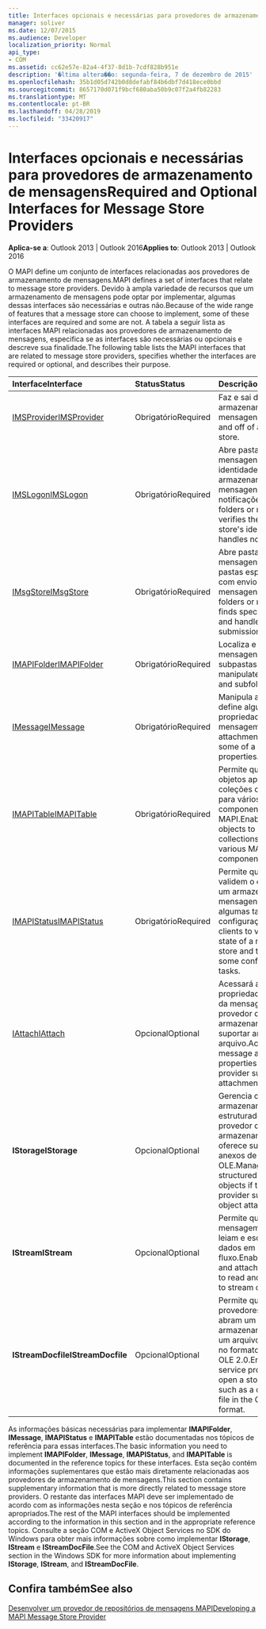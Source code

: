 ```yaml
---
title: Interfaces opcionais e necessárias para provedores de armazenamento de mensagens
manager: soliver
ms.date: 12/07/2015
ms.audience: Developer
localization_priority: Normal
api_type:
- COM
ms.assetid: cc62e57e-82a4-4f37-8d1b-7cdf828b951e
description: '�ltima altera��o: segunda-feira, 7 de dezembro de 2015'
ms.openlocfilehash: 35b1d05d742b0d8defabf84b6dbf7d418ece0bbd
ms.sourcegitcommit: 8657170d071f9bcf680aba50b9c07f2a4fb82283
ms.translationtype: MT
ms.contentlocale: pt-BR
ms.lasthandoff: 04/28/2019
ms.locfileid: "33420917"
---
```

# <a name="required-and-optional-interfaces-for-message-store-providers"></a><span data-ttu-id="6e1d7-103">Interfaces opcionais e necessárias para provedores de armazenamento de mensagens</span><span class="sxs-lookup"><span data-stu-id="6e1d7-103">Required and Optional Interfaces for Message Store Providers</span></span>

 
  
<span data-ttu-id="6e1d7-104">**Aplica-se a**: Outlook 2013 | Outlook 2016</span><span class="sxs-lookup"><span data-stu-id="6e1d7-104">**Applies to**: Outlook 2013 | Outlook 2016</span></span> 
  
<span data-ttu-id="6e1d7-105">O MAPI define um conjunto de interfaces relacionadas aos provedores de armazenamento de mensagens.</span><span class="sxs-lookup"><span data-stu-id="6e1d7-105">MAPI defines a set of interfaces that relate to message store providers.</span></span> <span data-ttu-id="6e1d7-106">Devido à ampla variedade de recursos que um armazenamento de mensagens pode optar por implementar, algumas dessas interfaces são necessárias e outras não.</span><span class="sxs-lookup"><span data-stu-id="6e1d7-106">Because of the wide range of features that a message store can choose to implement, some of these interfaces are required and some are not.</span></span> <span data-ttu-id="6e1d7-107">A tabela a seguir lista as interfaces MAPI relacionadas aos provedores de armazenamento de mensagens, especifica se as interfaces são necessárias ou opcionais e descreve sua finalidade.</span><span class="sxs-lookup"><span data-stu-id="6e1d7-107">The following table lists the MAPI interfaces that are related to message store providers, specifies whether the interfaces are required or optional, and describes their purpose.</span></span>
  
|<span data-ttu-id="6e1d7-108">**Interface**</span><span class="sxs-lookup"><span data-stu-id="6e1d7-108">**Interface**</span></span>|<span data-ttu-id="6e1d7-109">**Status**</span><span class="sxs-lookup"><span data-stu-id="6e1d7-109">**Status**</span></span>|<span data-ttu-id="6e1d7-110">**Descrição**</span><span class="sxs-lookup"><span data-stu-id="6e1d7-110">**Description**</span></span>|
|:-----|:-----|:-----|
|[<span data-ttu-id="6e1d7-111">IMSProvider</span><span class="sxs-lookup"><span data-stu-id="6e1d7-111">IMSProvider</span></span>](imsprovideriunknown.md) <br/> |<span data-ttu-id="6e1d7-112">Obrigatório</span><span class="sxs-lookup"><span data-stu-id="6e1d7-112">Required</span></span>  <br/> |<span data-ttu-id="6e1d7-113">Faz e sai de um armazenamento de mensagens.</span><span class="sxs-lookup"><span data-stu-id="6e1d7-113">Logs on to and off of a message store.</span></span>  <br/> |
|[<span data-ttu-id="6e1d7-114">IMSLogon</span><span class="sxs-lookup"><span data-stu-id="6e1d7-114">IMSLogon</span></span>](imslogoniunknown.md) <br/> |<span data-ttu-id="6e1d7-115">Obrigatório</span><span class="sxs-lookup"><span data-stu-id="6e1d7-115">Required</span></span>  <br/> |<span data-ttu-id="6e1d7-116">Abre pastas ou mensagens, verifica a identidade do armazenamento de mensagens e lida com notificações.</span><span class="sxs-lookup"><span data-stu-id="6e1d7-116">Opens folders or messages, verifies the message store's identity, and handles notifications.</span></span>  <br/> |
|[<span data-ttu-id="6e1d7-117">IMsgStore</span><span class="sxs-lookup"><span data-stu-id="6e1d7-117">IMsgStore</span></span>](imsgstoreimapiprop.md) <br/> |<span data-ttu-id="6e1d7-118">Obrigatório</span><span class="sxs-lookup"><span data-stu-id="6e1d7-118">Required</span></span>  <br/> |<span data-ttu-id="6e1d7-119">Abre pastas ou mensagens, localiza pastas especiais e lida com envios de mensagens.</span><span class="sxs-lookup"><span data-stu-id="6e1d7-119">Opens folders or messages, finds special folders, and handles message submissions.</span></span>  <br/> |
|[<span data-ttu-id="6e1d7-120">IMAPIFolder</span><span class="sxs-lookup"><span data-stu-id="6e1d7-120">IMAPIFolder</span></span>](imapifolderimapicontainer.md) <br/> |<span data-ttu-id="6e1d7-121">Obrigatório</span><span class="sxs-lookup"><span data-stu-id="6e1d7-121">Required</span></span>  <br/> |<span data-ttu-id="6e1d7-122">Localiza e manipula mensagens e subpastas.</span><span class="sxs-lookup"><span data-stu-id="6e1d7-122">Finds and manipulates messages and subfolders.</span></span>  <br/> |
|[<span data-ttu-id="6e1d7-123">IMessage</span><span class="sxs-lookup"><span data-stu-id="6e1d7-123">IMessage</span></span>](imessageimapiprop.md) <br/> |<span data-ttu-id="6e1d7-124">Obrigatório</span><span class="sxs-lookup"><span data-stu-id="6e1d7-124">Required</span></span>  <br/> |<span data-ttu-id="6e1d7-125">Manipula anexos e define algumas das propriedades de uma mensagem.</span><span class="sxs-lookup"><span data-stu-id="6e1d7-125">Manipulates attachments and sets some of a message's properties.</span></span>  <br/> |
|[<span data-ttu-id="6e1d7-126">IMAPITable</span><span class="sxs-lookup"><span data-stu-id="6e1d7-126">IMAPITable</span></span>](imapitableiunknown.md) <br/> |<span data-ttu-id="6e1d7-127">Obrigatório</span><span class="sxs-lookup"><span data-stu-id="6e1d7-127">Required</span></span>  <br/> |<span data-ttu-id="6e1d7-128">Permite que outros objetos apresentem coleções de dados para vários componentes MAPI.</span><span class="sxs-lookup"><span data-stu-id="6e1d7-128">Enables other objects to present collections of data to various MAPI components.</span></span>  <br/> |
|[<span data-ttu-id="6e1d7-129">IMAPIStatus</span><span class="sxs-lookup"><span data-stu-id="6e1d7-129">IMAPIStatus</span></span>](imapistatusimapiprop.md) <br/> |<span data-ttu-id="6e1d7-130">Obrigatório</span><span class="sxs-lookup"><span data-stu-id="6e1d7-130">Required</span></span>  <br/> |<span data-ttu-id="6e1d7-131">Permite que os clientes validem o estado de um armazenamento de mensagens e realizem algumas tarefas de configuração.</span><span class="sxs-lookup"><span data-stu-id="6e1d7-131">Enables clients to validate the state of a message store and to perform some configuration tasks.</span></span>  <br/> |
|[<span data-ttu-id="6e1d7-132">IAttach</span><span class="sxs-lookup"><span data-stu-id="6e1d7-132">IAttach</span></span>](iattachimapiprop.md) <br/> |<span data-ttu-id="6e1d7-133">Opcional</span><span class="sxs-lookup"><span data-stu-id="6e1d7-133">Optional</span></span>  <br/> |<span data-ttu-id="6e1d7-134">Acessará as propriedades do anexo da mensagem se o provedor do armazenamento suportar anexos de arquivo.</span><span class="sxs-lookup"><span data-stu-id="6e1d7-134">Accesses message attachment properties if the store provider supports file attachments.</span></span>  <br/> |
|<span data-ttu-id="6e1d7-135">**IStorage**</span><span class="sxs-lookup"><span data-stu-id="6e1d7-135">**IStorage**</span></span> <br/> |<span data-ttu-id="6e1d7-136">Opcional</span><span class="sxs-lookup"><span data-stu-id="6e1d7-136">Optional</span></span>  <br/> |<span data-ttu-id="6e1d7-137">Gerencia objetos de armazenamento estruturados se o provedor de armazenamento oferece suporte a anexos de objeto OLE.</span><span class="sxs-lookup"><span data-stu-id="6e1d7-137">Manages structured storage objects if the store provider supports OLE object attachments.</span></span>  <br/> |
|<span data-ttu-id="6e1d7-138">**IStream**</span><span class="sxs-lookup"><span data-stu-id="6e1d7-138">**IStream**</span></span> <br/> |<span data-ttu-id="6e1d7-139">Opcional</span><span class="sxs-lookup"><span data-stu-id="6e1d7-139">Optional</span></span>  <br/> |<span data-ttu-id="6e1d7-140">Permite que objetos de mensagem e anexo leiam e escrevam dados em objetos de fluxo.</span><span class="sxs-lookup"><span data-stu-id="6e1d7-140">Enables message and attachment objects to read and write data to stream objects.</span></span>  <br/> |
|<span data-ttu-id="6e1d7-141">**IStreamDocfile**</span><span class="sxs-lookup"><span data-stu-id="6e1d7-141">**IStreamDocfile**</span></span> <br/> |<span data-ttu-id="6e1d7-142">Opcional</span><span class="sxs-lookup"><span data-stu-id="6e1d7-142">Optional</span></span>  <br/> |<span data-ttu-id="6e1d7-143">Permite que alguns provedores de serviços abram um objeto de armazenamento, como um arquivo composto no formato de arquivo OLE 2.0.</span><span class="sxs-lookup"><span data-stu-id="6e1d7-143">Enables some service providers to open a storage object, such as a compound file in the OLE 2.0 file format.</span></span>  <br/> |
   
<span data-ttu-id="6e1d7-144">As informações básicas necessárias para implementar **IMAPIFolder**, **IMessage**, **IMAPIStatus** e **IMAPITable** estão documentadas nos tópicos de referência para essas interfaces.</span><span class="sxs-lookup"><span data-stu-id="6e1d7-144">The basic information you need to implement **IMAPIFolder**, **IMessage**, **IMAPIStatus**, and **IMAPITable** is documented in the reference topics for these interfaces.</span></span> <span data-ttu-id="6e1d7-145">Esta seção contém informações suplementares que estão mais diretamente relacionadas aos provedores de armazenamento de mensagens.</span><span class="sxs-lookup"><span data-stu-id="6e1d7-145">This section contains supplementary information that is more directly related to message store providers.</span></span> <span data-ttu-id="6e1d7-146">O restante das interfaces MAPI deve ser implementado de acordo com as informações nesta seção e nos tópicos de referência apropriados.</span><span class="sxs-lookup"><span data-stu-id="6e1d7-146">The rest of the MAPI interfaces should be implemented according to the information in this section and in the appropriate reference topics.</span></span> <span data-ttu-id="6e1d7-147">Consulte a seção COM e ActiveX Object Services no SDK do Windows para obter mais informações sobre como implementar **IStorage**, **IStream** e **IStreamDocFile**.</span><span class="sxs-lookup"><span data-stu-id="6e1d7-147">See the COM and ActiveX Object Services section in the Windows SDK for more information about implementing **IStorage**, **IStream**, and **IStreamDocFile**.</span></span>
  
## <a name="see-also"></a><span data-ttu-id="6e1d7-148">Confira também</span><span class="sxs-lookup"><span data-stu-id="6e1d7-148">See also</span></span>



[<span data-ttu-id="6e1d7-149">Desenvolver um provedor de repositórios de mensagens MAPI</span><span class="sxs-lookup"><span data-stu-id="6e1d7-149">Developing a MAPI Message Store Provider</span></span>](developing-a-mapi-message-store-provider.md)

